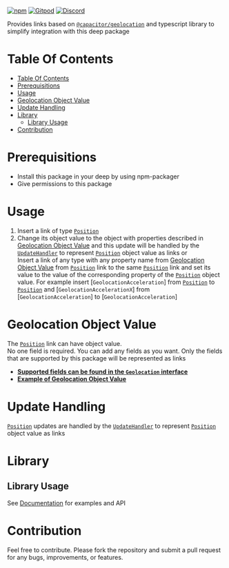 [![npm](https://img.shields.io/npm/v/@deep-foundation/capacitor-geolocation.svg)](https://www.npmjs.com/package/@deep-foundation/capacitor-geolocation)
[![Gitpod](https://img.shields.io/badge/Gitpod-ready--to--code-blue?logo=gitpod)](https://gitpod.io/#https://github.com/deep-foundation/capacitor-geolocation)
[![Discord](https://badgen.net/badge/icon/discord?icon=discord&label&color=purple)](https://discord.gg/deep-foundation)

Provides links based on [`@capacitor/geolocation`](https://www.npmjs.com/package/@capacitor/geolocation) and typescript library to simplify integration with this deep package

# Table Of Contents
<!-- TABLE_OF_CONTENTS_START -->
- [Table Of Contents](#table-of-contents)
- [Prerequisitions](#prerequisitions)
- [Usage](#usage)
- [Geolocation Object Value](#geolocation-object-value)
- [Update Handling](#update-handling)
- [Library](#library)
  - [Library Usage](#library-usage)
- [Contribution](#contribution)

<!-- TABLE_OF_CONTENTS_END -->

# Prerequisitions

- Install this package in your deep by using npm-packager
- Give permissions to this package

# Usage

1. Insert a link of type [`Position`]
2. Change its object value to the object with properties described in [Geolocation Object Value](#geolocation-object-value) and this update will be handled by the [`UpdateHandler`](https://freephoenix888.github.io/object-to-links-async-converter/classes/Package.html#UpdateHandler) to represent [`Position`] object value as links
   or  
   Insert a link of any type with any property name from [Geolocation Object Value](#geolocation-object-value) from [`Position`] link to the same [`Position`] link and set its value to the value of the corresponding property of the [`Position`] object value. For example insert [`GeolocationAcceleration`] from [`Position`] to [`Position`] and [`GeolocationAccelerationX`] from [`GeolocationAcceleration`] to [`GeolocationAcceleration`]

# Geolocation Object Value

The [`Position`] link can have object value.  
No one field is required. You can add any fields as you want. Only the fields that are supported by this package will be represented as links  
- [**Supported fields can be found in the `Geolocation` interface**](https://deep-foundation.github.io/capacitor-geolocation/types/GeolocationInfo.html)  
- [**Example of Geolocation Object Value**](https://deep-foundation.github.io/capacitor-geolocation/types/GeolocationInfo.html#md:geolocation-info-example)

# Update Handling

[`Position`] updates are handled by the [`UpdateHandler`](https://freephoenix888.github.io/object-to-links-async-converter/classes/Package.html#UpdateHandler) to represent [`Position`] object value as links

# Library
## Library Usage
See [Documentation] for examples and API

# Contribution

Feel free to contribute. Please fork the repository and submit a pull request for any bugs, improvements, or features.


[`Position`]: https://deep-foundation.github.io/capacitor-geolocation/classes/Package.html#Position
[Documentation]: https://deep-foundation.github.io/capacitor-geolocation/